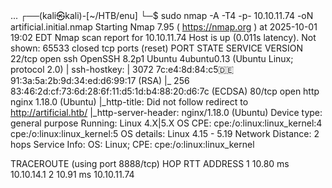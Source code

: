...
┌──(kali㉿kali)-[~/HTB/enu]
└─$ sudo nmap -A -T4 -p- 10.10.11.74 -oN artificial.initial.nmap
Starting Nmap 7.95 ( https://nmap.org ) at 2025-10-01 19:02 EDT
Nmap scan report for 10.10.11.74
Host is up (0.011s latency).
Not shown: 65533 closed tcp ports (reset)
PORT   STATE SERVICE VERSION
22/tcp open  ssh     OpenSSH 8.2p1 Ubuntu 4ubuntu0.13 (Ubuntu Linux; protocol 2.0)
| ssh-hostkey: 
|   3072 7c:e4:8d:84:c5:de:91:3a:5a:2b:9d:34:ed:d6:99:17 (RSA)
|_  256 83:46:2d:cf:73:6d:28:6f:11:d5:1d:b4:88:20:d6:7c (ECDSA)
80/tcp open  http    nginx 1.18.0 (Ubuntu)
|_http-title: Did not follow redirect to http://artificial.htb/
|_http-server-header: nginx/1.18.0 (Ubuntu)
Device type: general purpose
Running: Linux 4.X|5.X
OS CPE: cpe:/o:linux:linux_kernel:4 cpe:/o:linux:linux_kernel:5
OS details: Linux 4.15 - 5.19
Network Distance: 2 hops
Service Info: OS: Linux; CPE: cpe:/o:linux:linux_kernel

TRACEROUTE (using port 8888/tcp)
HOP RTT      ADDRESS
1   10.80 ms 10.10.14.1
2   10.91 ms 10.10.11.74


